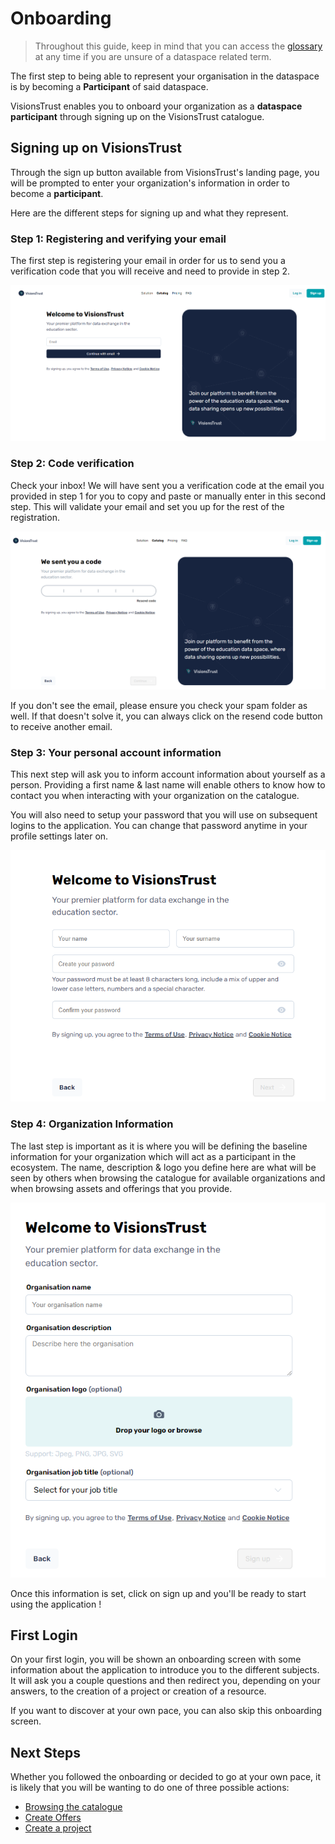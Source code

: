 # Onboarding

> Throughout this guide, keep in mind that you can access the [glossary](../glossary.md) at any time if you are unsure of a dataspace related term.

The first step to being able to represent your organisation in the dataspace is by becoming a **Participant** of said dataspace.

VisionsTrust enables you to onboard your organization as a **dataspace participant** through signing up on the VisionsTrust catalogue.

## Signing up on VisionsTrust

Through the sign up button available from VisionsTrust's landing page, you will be prompted to enter your organization's information in order to become a **participant**.

Here are the different steps for signing up and what they represent.

### Step 1: Registering and verifying your email
The first step is registering your email in order for us to send you a verification code that you will receive and need to provide in step 2.

![Signup Step 1](../images/signup_01.png)


### Step 2: Code verification
Check your inbox! We will have sent you a verification code at the email you provided in step 1 for you to copy and paste or manually enter in this second step. This will validate your email and set you up for the rest of the registration.

![](../images/signup_02.png)

If you don't see the email, please ensure you check your spam folder as well. If that doesn't solve it, you can always click on the resend code button to receive another email.

### Step 3: Your personal account information
This next step will ask you to inform account information about yourself as a person. Providing a first name & last name will enable others to know how to contact you when interacting with your organization on the catalogue.

You will also need to setup your password that you will use on subsequent logins to the application. You can change that password anytime in your profile settings later on.

![](../images/signup_03.png)

### Step 4: Organization Information
The last step is important as it is where you will be defining the baseline information for your organization which will act as a participant in the ecosystem. The name, description & logo you define here are what will be seen by others when browsing the catalogue for available organizations and when browsing assets and offerings that you provide.

![](../images/signup_04.png)

Once this information is set, click on sign up and you'll be ready to start using the application !

## First Login
On your first login, you will be shown an onboarding screen with some information about the application to introduce you to the different subjects. It will ask you a couple questions and then redirect you, depending on your answers, to the creation of a project or creation of a resource.

If you want to discover at your own pace, you can also skip this onboarding screen.

## Next Steps

Whether you followed the onboarding or decided to go at your own pace, it is likely that you will be wanting to do one of three possible actions:

- [Browsing the catalogue](./discovery/index.md)
- [Create Offers](./registering-resources/creating-an-offer.md)
- [Create a project](./projects/overview.md)